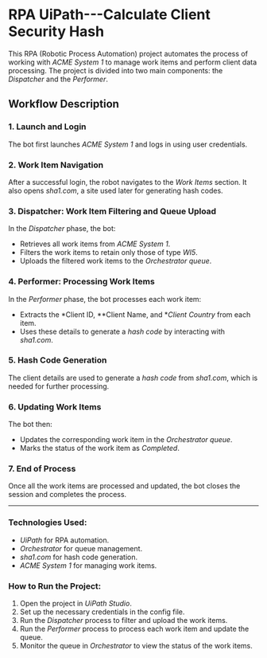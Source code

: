 # RPA UiPath---Calculate Client Security Hash

This RPA (Robotic Process Automation) project automates the process of working with *ACME System 1* to manage work items and perform client data processing. The project is divided into two main components: the *Dispatcher* and the *Performer*.

## Workflow Description

### 1. Launch and Login
The bot first launches *ACME System 1* and logs in using user credentials.

### 2. Work Item Navigation
After a successful login, the robot navigates to the *Work Items* section. It also opens *sha1.com*, a site used later for generating hash codes.

### 3. Dispatcher: Work Item Filtering and Queue Upload
In the *Dispatcher* phase, the bot:
- Retrieves all work items from *ACME System 1*.
- Filters the work items to retain only those of type *WI5*.
- Uploads the filtered work items to the *Orchestrator queue*.

### 4. Performer: Processing Work Items
In the *Performer* phase, the bot processes each work item:
- Extracts the *Client ID, **Client Name, and **Client Country* from each item.
- Uses these details to generate a *hash code* by interacting with *sha1.com*.

### 5. Hash Code Generation
The client details are used to generate a *hash code* from *sha1.com*, which is needed for further processing.

### 6. Updating Work Items
The bot then:
- Updates the corresponding work item in the *Orchestrator queue*.
- Marks the status of the work item as *Completed*.

### 7. End of Process
Once all the work items are processed and updated, the bot closes the session and completes the process.

---

### Technologies Used:
- *UiPath* for RPA automation.
- *Orchestrator* for queue management.
- *sha1.com* for hash code generation.
- *ACME System 1* for managing work items.

### How to Run the Project:
1. Open the project in *UiPath Studio*.
2. Set up the necessary credentials in the config file.
3. Run the *Dispatcher* process to filter and upload the work items.
4. Run the *Performer* process to process each work item and update the queue.
5. Monitor the queue in *Orchestrator* to view the status of the work items.
